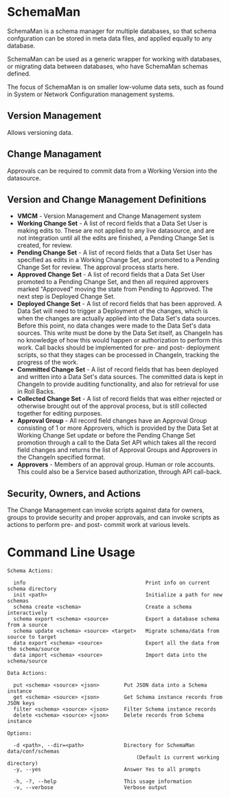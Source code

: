 # SchemaMan

SchemaMan is a schema manager for multiple databases, so that schema confguration can be stored in meta data files, and applied equally to any database.

SchemaMan can be used as a generic wrapper for working with databases, or migrating data between databases, who have SchemaMan schemas defined.

The focus of SchemaMan is on smaller low-volume data sets, such as found in System or Network Configuration management systems.

## Version Management

Allows versioning data.

## Change Managament

Approvals can be required to commit data from a Working Version into the datasource.

## Version and Change Management Definitions

 * **VMCM** - Version Management and Change Management system
 * **Working Change Set** - A list of record fields that a Data Set User is making edits to.  These are not applied to any live datasource, and are not integration until all the edits are finished, a Pending Change Set is created, for review.
 * **Pending Change Set** - A list of record fields that a Data Set User has specified as edits in a Working Change Set, and promoted to a Pending Change Set for review.  The approval process starts here.
 * **Approved Change Set** - A list of record fields that a Data Set User promoted to a Pending Change Set, and then all required approvers marked "Approved" moving the state from Pending to Approved.  The next step is Deployed Change Set.
 * **Deployed Change Set** - A list of record fields that has been approved.  A Data Set will need to trigger a Deployment of the changes, which is when the changes are actually applied into the Data Set's data sources.  Before this point, no data changes were made to the Data Set's data sources.  This write must be done by the Data Set itself, as ChangeIn has no knowledge of how this would happen or authorization to perform this work.  Call backs should be implemented for pre- and post- deployment scripts, so that they stages can be processed in ChangeIn, tracking the progress of the work.
 * **Committed Change Set** - A list of record fields that has been deployed and written into a Data Set's data sources.  The committed data is kept in ChangeIn to provide auditing functionality, and also for retrieval for use in Roll Backs.
 * **Collected Change Set** - A list of record fields that was either rejected or otherwise brought out of the approval process, but is still collected together for editing purposes.
 * **Approval Group** - All record field changes have an Approval Group consisting of 1 or more Approvers, which is provided by the Data Set at Working Change Set update or before the Pending Change Set promotion through a call to the Data Set API which takes all the record field changes and returns the list of Approval Groups and Approvers in the ChangeIn specified format.
 * **Approvers** - Members of an approval group.  Human or role accounts.  This could also be a Service based authorization, through API call-back.

## Security, Owners, and Actions

The Change Management can invoke scripts against data for owners, groups to provide security and proper approvals, and can invoke scripts as actions to perform pre- and post- commit work at various levels.

# Command Line Usage

```
Schema Actions:

  info                                       Print info on current schema directory
  init <path>                                Initialize a path for new schemas
  schema create <schema>                     Create a schema interactively
  schema export <schema> <source>            Export a database schema from a source
  schema update <schema> <source> <target>   Migrate schema/data from source to target
  data export <schema> <source>              Export all the data from the schema/source
  data import <schema> <source>              Import data into the schema/source

Data Actions:

  put <schema> <source> <json>        Put JSON data into a Schema instance
  get <schema> <source> <json>        Get Schema instance records from JSON keys
  filter <schema> <source> <json>     Filter Schema instance records
  delete <schema> <source> <json>     Delete records from Schema instance

Options:

  -d <path>, --dir=<path>             Directory for SchemaMan data/conf/schemas
                                          (Default is current working directory)
  -y, --yes                           Answer Yes to all prompts

  -h, -?, --help                      This usage information
  -v, --verbose                       Verbose output
```

